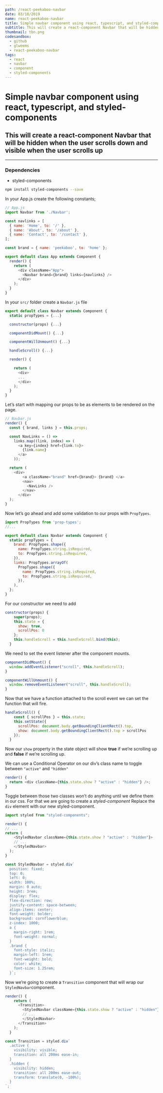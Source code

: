 ```yaml
---
path: /react-peekaboo-navbar
date: 03/18/2019
name: react-peekaboo-navbar
title: Simple navbar component using react, typescript, and styled-components.
subtitle: This will create a react-component Navbar that will be hidden when the user scrolls down and visible when the user scrolls up.
thumbnail: tbn.png
codesandbox:
  - github
  - glweems
  - react-peekaboo-navbar
tags:
  - react
  - navbar
  - component
  - styled-components
---
```


# Simple navbar component using react, typescript, and styled-components

## This will create a react-component Navbar that will be hidden when the user scrolls down and visible when the user scrolls up

<info></info>

---

### Dependencies

- styled-components

```bash
npm install styled-components --save
```

In your App.js create the following constants;

```javascript
// App.js
import Navbar from './Navbar';

const navlinks = [
  { name: 'Home', to: '/' },
  { name: 'About', to: '/about' },
  { name: 'Contact', to: '/contact' },
];

const brand = { name: 'peekaboo', to: 'home' };

export default class App extends Component {
  render() {
    return (
      <div className="App">
        <Navbar brand={brand} links={navlinks} />
      </div>
    );
  }
}
```

In your `src/` folder create a `Navbar.js` file

```javascript
export default class Navbar extends Component {
  static propTypes = {...}

  constructor(props) {...}

  componentDidMount() {...}

  componentWillUnmount() {...}

  handleScroll() {...}

  render() {

    return (
      <div>
      ...
      </div>
    );
  }
}
```

Let’s start with mapping our props to be as elements to be rendered on the page.

```javascript
// Navbar.js
render() {
  const { brand, links } = this.props;

  const NavLinks = () =>
    links.map((link, index) => (
      <a key={index} href={link.to}>
        {link.name}
      </a>
    ));

  return (
    <div>
        <a className="brand" href={brand}> {brand} </a>
        <nav>
          <NavLinks />
        </nav>
      </div>
  );
}
```

Now let’s go ahead and add some validation to our props with `PropTypes`.

```javascript
import PropTypes from 'prop-types';
//...

export default class Navbar extends Component {
  static propTypes = {
    brand: PropTypes.shape({
      name: PropTypes.string.isRequired,
      to: PropTypes.string.isRequired,
    }),
    links: PropTypes.arrayOf(
      PropTypes.shape({
        name: PropTypes.string.isRequired,
        to: PropTypes.string.isRequired,
      }),
    ),
  };
}
```

For our constructor we need to add

```javascript
constructor(props) {
    super(props);
    this.state = {
      show: true,
      scrollPos: 0
    };
    this.handleScroll = this.handleScroll.bind(this);
  }
```

We need to set the event listener after the component mounts.

```javascript
componentDidMount() {
  window.addEventListener("scroll", this.handleScroll);
}

componentWillUnmount() {
  window.removeEventListener("scroll", this.handleScroll);
}
```

Now that we have a function attached to the scroll event we can set the function that will fire.

```javascript
handleScroll() {
    const { scrollPos } = this.state;
    this.setState({
      scrollPos: document.body.getBoundingClientRect().top,
      show: document.body.getBoundingClientRect().top > scrollPos
    });
  }
```

Now our `show` property in the state object will show **true** if we’re scrolling up and **false** if we’re scrolling up.

We can use a Conditional Operator on our div’s class name to toggle between `"active"` and `"hidden"`

```javascript
render() {
  return <div className={this.state.show ? "active" : "hidden"} />;
}
```

Toggle between those two classes won’t do anything until we define them in our css. For that we are going to create a _styled-component_
Replace the `div` element with our new styled-component.

```javascript
import styled from "styled-components";

render() {
// ...
return (
    <StyledNavbar className={this.state.show ? "active" : "hidden"}>
    // ...
    </StyledNavbar>
  );
}

const StyledNavbar = styled.div`
  position: fixed;
  top: 0;
  left: 0;
  width: 100%;
  margin: 0 auto;
  height: 3rem;
  display: flex;
  flex-direction: row;
  justify-content: space-between;
  align-items: center;
  font-weight: bolder;
  background: cornflowerblue;
  z-index: 1000;
  a {
    margin-right: 1rem;
    font-weight: normal;
  }
  .brand {
    font-style: italic;
    margin-left: 1rem;
    font-weight: bold;
    color: white;
    font-size: 1.25rem;
  }`;
```

Now we’re going to create a `Transition` component that will wrap our `StyledNavbar`component.

```javascript
render() {
    return (
      <Transition>
        <StyledNavbar className={this.state.show ? "active" : "hidden"}>
        // ...
        </StyledNavbar>
      </Transition>
    );
  }

const Transition = styled.div`
  .active {
    visibility: visible;
    transition: all 200ms ease-in;
  }
  .hidden {
    visibility: hidden;
    transition: all 200ms ease-out;
    transform: translate(0, -100%);
  }
`;
```
